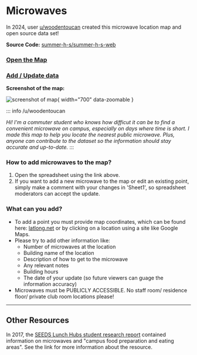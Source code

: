 # Microwaves

In 2024, user [u/woodentoucan](https://reddit.com/u/woodentoucan) created this microwave location map and open source data set!

<p class="text-with-icon icon-middle">
  <b>Source Code:</b>
  <Icon icon="simple-icons:github" width="1.5em" height="1.5em" />
  <a href="https://github.com/summer-h-s/summer-h-s-web/tree/main/Lab2">summer-h-s/summer-h-s-web</a>
</p>

### [Open the Map](https://summer-h-s.github.io/summer-h-s-web/Lab2/ubcv_microwaves_map.html)

### [Add / Update data](https://docs.google.com/spreadsheets/d/1meLUxBldPY7nR5bxVDAH_YshUEVnrjwjLYQZtJVxCR8/edit#gid=1254679531)

**Screenshot of the map:**

![screenshot of map](/img/campus/microwaves/map.png){ width="700" data-zoomable }

::: info /u/woodentoucan

*Hi! I'm a commuter student who knows how difficut it can be to find a convenient microwave on campus, especially on days where time is short. I made this map to help you locate the nearest public microwave. Plus, anyone can contribute to the dataset so the information should stay accurate and up-to-date.*
:::
    
### How to add microwaves to the map?

1. Open the spreadsheet using the link above.
2. If you want to add a new microwave to the map or edit an existing point, simply make a comment with your changes in 'Sheet1', so spreadsheet moderators can accept the update.

### What can you add?

- To add a point you must provide map coordinates, which can be found here: [latlong.net](https://www.latlong.net/) or by clicking on a location using a site like Google Maps.
- Please try to add other information like:
    - Number of microwaves at the location
    - Building name of the location
    - Description of how to get to the microwave
    - Any relevant notes
    - Building hours
    - The date of your update (so future viewers can guage the information accuracy)								
- Microwaves must be PUBLICLY ACCESSIBLE. No staff room/ residence floor/ private club room locations please!

---

## Other Resources

In 2017, the [SEEDS Lunch Hubs student research report](https://sustain.ubc.ca/sites/sustain.ubc.ca/files/seedslibrary/LunchHubs_Reportv5%20SEEDS_0.pdf) contained information on microwaves and "campus food preparation and eating areas". See the link for more information about the resource.
